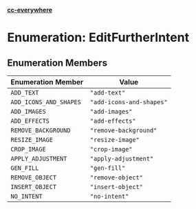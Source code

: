 [**cc-everywhere**](../../../../../index.md)

<HorizontalLine />

# Enumeration: EditFurtherIntent

## Enumeration Members

| Enumeration Member | Value |
| ------ | ------ |
| `ADD_TEXT` | `"add-text"` |
| `ADD_ICONS_AND_SHAPES` | `"add-icons-and-shapes"` |
| `ADD_IMAGES` | `"add-images"` |
| `ADD_EFFECTS` | `"add-effects"` |
| `REMOVE_BACKGROUND` | `"remove-background"` |
| `RESIZE_IMAGE` | `"resize-image"` |
| `CROP_IMAGE` | `"crop-image"` |
| `APPLY_ADJUSTMENT` | `"apply-adjustment"` |
| `GEN_FILL` | `"gen-fill"` |
| `REMOVE_OBJECT` | `"remove-object"` |
| `INSERT_OBJECT` | `"insert-object"` |
| `NO_INTENT` | `"no-intent"` |
